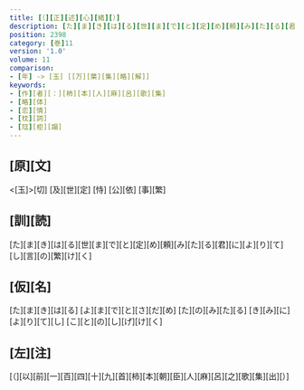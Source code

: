 ```yaml
---
title: [（][正][述][心][緒][）]
description: [た][ま][き][は][る][世][ま][で][と][定][め][頼][み][た][る][君][に][よ][り][て][し][言][の][繁][け][く]
position: 2398
category: [巻]11
version: '1.0'
volume: 11
comparison:
- [年] -> [玉] [[万][葉][集][略][解]]
keywords:
- [作][者][：][柿][本][人][麻][呂][歌][集]
- [略][体]
- [恋][情]
- [枕][詞]
- [尫][柜][蹋]
---
```


## [原][文]

<[玉]>[切] [及][世][定] [恃] [公][依] [事][繁]

## [訓][読]

[た][ま][き][は][る][世][ま][で][と][定][め][頼][み][た][る][君][に][よ][り][て][し][言][の][繁][け][く]

## [仮][名]

[た][ま][き][は][る] [よ][ま][で][と][さ][だ][め] [た][の][み][た][る] [き][み][に][よ][り][て][し] [こ][と][の][し][げ][け][く]

## [左][注]

[（][以][前][一][百][四][十][九][首][柿][本][朝][臣][人][麻][呂][之][歌][集][出][）]
